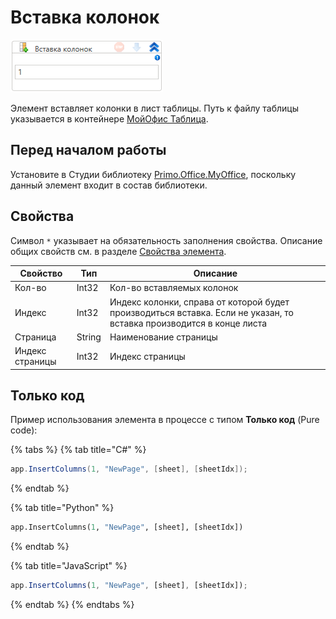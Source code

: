 # Вставка колонок

![](<../../../../.gitbook/assets/image (496).png>)

Элемент вставляет колонки в лист таблицы. Путь к файлу таблицы указывается в контейнере [МойОфис Таблица](https://docs.primo-rpa.ru/primo-rpa/g_elements/el_extra/els_myoffice/els_table/el_table_app).


## Перед началом работы

Установите в Студии библиотеку [Primo.Office.MyOffice](https://docs.primo-rpa.ru/primo-rpa/g_elements/el_extra/els_myoffice), поскольку данный элемент входит в состав библиотеки. 

## Свойства
Символ `*` указывает на обязательность заполнения свойства. Описание общих свойств см. в разделе [Свойства элемента](https://docs.primo-rpa.ru/primo-rpa/primo-studio/process/elements#svoistva-elementa).

| Свойство        | Тип    | Описание                                                                                                             |
| --------------- | ------ | -------------------------------------------------------------------------------------------------------------------- |
| Кол-во          | Int32  | Кол-во вставляемых колонок                                                                                           |
| Индекс          | Int32  | Индекс колонки, справа от которой будет производиться вставка. Если не указан, то вставка производится в конце листа |
| Страница        | String | Наименование страницы                                                                                                |
| Индекс страницы | Int32  | Индекс страницы                                                                                                      |

## Только код

Пример использования элемента в процессе с типом **Только код** (Pure code):

{% tabs %}
{% tab title="C#" %}
```csharp
app.InsertColumns(1, "NewPage", [sheet], [sheetIdx]);
```
{% endtab %}

{% tab title="Python" %}
```python
app.InsertColumns(1, "NewPage", [sheet], [sheetIdx])
```
{% endtab %}

{% tab title="JavaScript" %}
```javascript
app.InsertColumns(1, "NewPage", [sheet], [sheetIdx]);
```
{% endtab %}
{% endtabs %}
